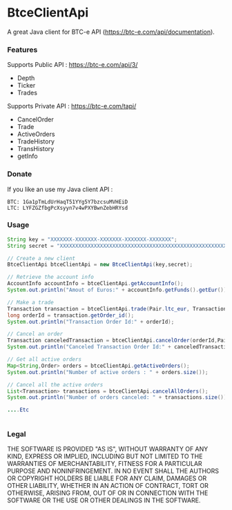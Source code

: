 BtceClientApi
=============

A great Java client for BTC-e API (https://btc-e.com/api/documentation).

### Features

Supports Public API : https://btc-e.com/api/3/
* Depth
* Ticker
* Trades

Supports Private API : https://btc-e.com/tapi/
* CancelOrder
* Trade
* ActiveOrders
* TradeHistory
* TransHistory
* getInfo

### Donate

If you like an use my Java client API : 

    BTC: 1Ga1pTmLdUrHaqT51YYg5Y7bzcsuMVHEiD
    LTC: LYFZGZfbgPcXsyyn7v4wPXYBwnZebHRYsd
    
### Usage

```java
String key = "XXXXXXX-XXXXXXX-XXXXXXX-XXXXXXX-XXXXXXX";
String secret = "XXXXXXXXXXXXXXXXXXXXXXXXXXXXXXXXXXXXXXXXXXXXXXXXXXXXXXX";

// Create a new client 
BtceClientApi btceClientApi = new BtceClientApi(key,secret);

// Retrieve the account info
AccountInfo accountInfo = btceClientApi.getAccountInfo();
System.out.println("Amout of Euros:" + accountInfo.getFunds().getEur());

// Make a trade
Transaction transaction = btceClientApi.trade(Pair.ltc_eur, TransactionType.buy, 10, 0.1);
long orderId = transaction.getOrder_id();
System.out.println("Transaction Order Id:" + orderId);

// Cancel an order
Transaction canceledTransaction = btceClientApi.cancelOrder(orderId,Pair.ltc_eur);
System.out.println("Canceled Transaction Order Id:" + canceledTransaction.getOrder_id());

// Get all active orders
Map<String,Order> orders = btceClientApi.getActiveOrders();
System.out.println("Number of active orders : " + orders.size());

// Cancel all the active orders
List<Transaction> transactions = btceClientApi.cancelAllOrders();
System.out.println("Number of orders canceled: " + transactions.size());

....Etc
			
```

### Legal

THE SOFTWARE IS PROVIDED "AS IS", WITHOUT WARRANTY OF ANY KIND, EXPRESS OR
IMPLIED, INCLUDING BUT NOT LIMITED TO THE WARRANTIES OF MERCHANTABILITY,
FITNESS FOR A PARTICULAR PURPOSE AND NONINFRINGEMENT. IN NO EVENT SHALL THE
AUTHORS OR COPYRIGHT HOLDERS BE LIABLE FOR ANY CLAIM, DAMAGES OR OTHER
LIABILITY, WHETHER IN AN ACTION OF CONTRACT, TORT OR OTHERWISE, ARISING FROM,
OUT OF OR IN CONNECTION WITH THE SOFTWARE OR THE USE OR OTHER DEALINGS IN
THE SOFTWARE.